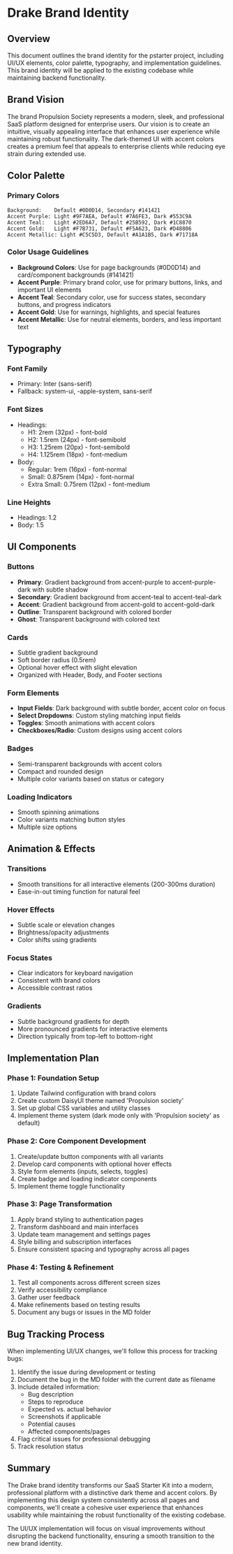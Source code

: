 # Drake Brand Identity

## Overview

This document outlines the brand identity for the pstarter project, including UI/UX elements, color palette, typography, and implementation guidelines. This brand identity will be applied to the existing codebase while maintaining backend functionality.

## Brand Vision

The brand Propulsion Society represents a modern, sleek, and professional SaaS platform designed for enterprise users. Our vision is to create an intuitive, visually appealing interface that enhances user experience while maintaining robust functionality. The dark-themed UI with accent colors creates a premium feel that appeals to enterprise clients while reducing eye strain during extended use.

## Color Palette

### Primary Colors
```
Background:    Default #0D0D14, Secondary #141421
Accent Purple: Light #9F7AEA, Default #7A6FE3, Dark #553C9A
Accent Teal:   Light #2ED6A7, Default #25B592, Dark #1C8870
Accent Gold:   Light #F7B731, Default #F5A623, Dark #D48806
Accent Metallic: Light #C5C5D3, Default #A1A1B5, Dark #71718A
```

### Color Usage Guidelines
- **Background Colors**: Use for page backgrounds (#0D0D14) and card/component backgrounds (#141421)
- **Accent Purple**: Primary brand color, use for primary buttons, links, and important UI elements
- **Accent Teal**: Secondary color, use for success states, secondary buttons, and progress indicators
- **Accent Gold**: Use for warnings, highlights, and special features
- **Accent Metallic**: Use for neutral elements, borders, and less important text

## Typography

### Font Family
- Primary: Inter (sans-serif)
- Fallback: system-ui, -apple-system, sans-serif

### Font Sizes
- Headings:
  - H1: 2rem (32px) - font-bold
  - H2: 1.5rem (24px) - font-semibold
  - H3: 1.25rem (20px) - font-semibold
  - H4: 1.125rem (18px) - font-medium
- Body:
  - Regular: 1rem (16px) - font-normal
  - Small: 0.875rem (14px) - font-normal
  - Extra Small: 0.75rem (12px) - font-medium

### Line Heights
- Headings: 1.2
- Body: 1.5

## UI Components

### Buttons
- **Primary**: Gradient background from accent-purple to accent-purple-dark with subtle shadow
- **Secondary**: Gradient background from accent-teal to accent-teal-dark
- **Accent**: Gradient background from accent-gold to accent-gold-dark
- **Outline**: Transparent background with colored border
- **Ghost**: Transparent background with colored text

### Cards
- Subtle gradient background
- Soft border radius (0.5rem)
- Optional hover effect with slight elevation
- Organized with Header, Body, and Footer sections

### Form Elements
- **Input Fields**: Dark background with subtle border, accent color on focus
- **Select Dropdowns**: Custom styling matching input fields
- **Toggles**: Smooth animations with accent colors
- **Checkboxes/Radio**: Custom designs using accent colors

### Badges
- Semi-transparent backgrounds with accent colors
- Compact and rounded design
- Multiple color variants based on status or category

### Loading Indicators
- Smooth spinning animations
- Color variants matching button styles
- Multiple size options

## Animation & Effects

### Transitions
- Smooth transitions for all interactive elements (200-300ms duration)
- Ease-in-out timing function for natural feel

### Hover Effects
- Subtle scale or elevation changes
- Brightness/opacity adjustments
- Color shifts using gradients

### Focus States
- Clear indicators for keyboard navigation
- Consistent with brand colors
- Accessible contrast ratios

### Gradients
- Subtle background gradients for depth
- More pronounced gradients for interactive elements
- Direction typically from top-left to bottom-right

## Implementation Plan

### Phase 1: Foundation Setup
1. Update Tailwind configuration with brand colors
2. Create custom DaisyUI theme named 'Propulsion society'
3. Set up global CSS variables and utility classes
4. Implement theme system (dark mode only with 'Propulsion society' as default)

### Phase 2: Core Component Development
1. Create/update button components with all variants
2. Develop card components with optional hover effects
3. Style form elements (inputs, selects, toggles)
4. Create badge and loading indicator components
5. Implement theme toggle functionality

### Phase 3: Page Transformation
1. Apply brand styling to authentication pages
2. Transform dashboard and main interfaces
3. Update team management and settings pages
4. Style billing and subscription interfaces
5. Ensure consistent spacing and typography across all pages

### Phase 4: Testing & Refinement
1. Test all components across different screen sizes
2. Verify accessibility compliance
3. Gather user feedback
4. Make refinements based on testing results
5. Document any bugs or issues in the MD folder

## Bug Tracking Process

When implementing UI/UX changes, we'll follow this process for tracking bugs:

1. Identify the issue during development or testing
2. Document the bug in the MD folder with the current date as filename
3. Include detailed information:
   - Bug description
   - Steps to reproduce
   - Expected vs. actual behavior
   - Screenshots if applicable
   - Potential causes
   - Affected components/pages
4. Flag critical issues for professional debugging
5. Track resolution status

## Summary

The Drake brand identity transforms our SaaS Starter Kit into a modern, professional platform with a distinctive dark theme and accent colors. By implementing this design system consistently across all pages and components, we'll create a cohesive user experience that enhances usability while maintaining the robust functionality of the existing codebase.

The UI/UX implementation will focus on visual improvements without disrupting the backend functionality, ensuring a smooth transition to the new brand identity. 
